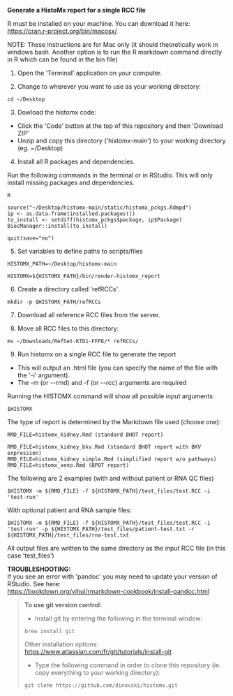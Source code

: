 **Generate a HistoMx report for a single RCC file**

R must be installed on your machine. You can download it here:  
https://cran.r-project.org/bin/macosx/

NOTE: These instructions are for Mac only (it should theoretically work in windows bash. Another option is to run the R markdown command directly in R which can be found in the bin file) 

1. Open the 'Terminal' application on your computer.

2. Change to wherever you want to use as your working directory:
```
cd ~/Desktop
```

3. Dowload the histomx code:  
* Click the 'Code' button at the top of this repository and then 'Download ZIP'
* Unzip and copy this directory ('histomx-main') to your working directory (eg. ~/Desktop)

4. Install all R packages and dependencies.  

Run the following commands in the terminal or in RStudio. This will only install missing packages and dependencies.  

```
R

source("~/Desktop/histomx-main/static/histomx_pckgs.Rdmpd")
ip <- as.data.frame(installed.packages())
to_install <- setdiff(histomx_pckgs$package, ip$Package)
BiocManager::install(to_install) 

quit(save="no")
```

5. Set variables to define paths to scripts/files
```
HISTOMX_PATH=~/Desktop/histomx-main  

HISTOMX=${HISTOMX_PATH}/bin/render-histomx_report  
```

6. Create a directory called 'refRCCs'.
```
mkdir -p $HISTOMX_PATH/refRCCs
```

7. Download all reference RCC files from the server.  

8. Move all RCC files to this directory:
```
mv ~/Downloads/RefSet-KTD1-FFPE/* refRCCs/
```

9. Run histomx on a single RCC file to generate the report
* This will output an .html file (you can specify the name of the file with the '-i' argument).
* The -m (or --rmd) and -f (or --rcc) arguments are required

Running the HISTOMX command will show all possible input arguments:
```
$HISTOMX
```

The type of report is determined by the Markdown file used (choose one):
```
RMD_FILE=histomx_kidney.Rmd (standard BHOT report)

RMD_FILE=histomx_kidney_bkv.Rmd (standard BHOT report with BKV expression)
RMD_FILE=histomx_kidney_simple.Rmd (simplified report w/o pathways)
RMD_FILE=histomx_xeno.Rmd (BPOT report)
```

The following are 2 examples (with and without patient or RNA QC files)
```
$HISTOMX -m ${RMD_FILE} -f ${HISTOMX_PATH}/test_files/test.RCC -i 'test-run'
```
With optional patient and RNA sample files:
```
$HISTOMX -m ${RMD_FILE} -f ${HISTOMX_PATH}/test_files/test.RCC -i 'test-run' -p ${HISTOMX_PATH}/test_files/patient-test.txt -r ${HISTOMX_PATH}/test_files/rna-test.txt
```
All output files are written to the same directory as the input RCC file (in this case 'test_files')


**TROUBLESHOOTING:**  
If you see an error with 'pandoc' you may need to update your version of RStudio. See here:  
https://bookdown.org/yihui/rmarkdown-cookbook/install-pandoc.html

> **To use git version control:**
> * Install git by entering the following in the terminal window:
> ```
> brew install git
> ```
> Other installation options: https://www.atlassian.com/fr/git/tutorials/install-git
>
> * Type the following command in order to clone this repository (ie. copy everything to your working directory):
> ```
> git clone https://github.com/dinovski/histomx.git
> ```

